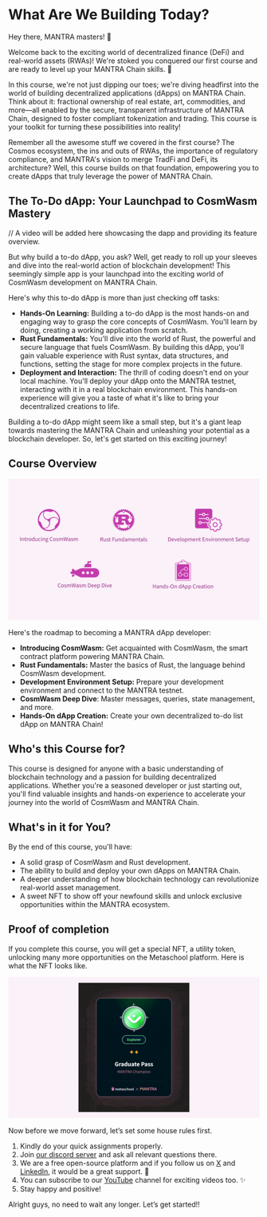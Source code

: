 # What Are We Building Today?

Hey there, MANTRA masters! 👋

Welcome back to the exciting world of decentralized finance (DeFi) and real-world assets (RWAs)! We're stoked you conquered our first course and are ready to level up your MANTRA Chain skills.  🎉

In this course, we're not just dipping our toes; we're diving headfirst into the world of building decentralized applications (dApps) on MANTRA Chain. Think about it: fractional ownership of real estate, art, commodities, and more—all enabled by the secure, transparent infrastructure of MANTRA Chain, designed to foster compliant tokenization and trading. This course is your toolkit for turning these possibilities into reality!

Remember all the awesome stuff we covered in the first course? The Cosmos ecosystem, the ins and outs of RWAs, the importance of regulatory compliance, and MANTRA's vision to merge TradFi and DeFi, its architecture? Well, this course builds on that foundation, empowering you to create dApps that truly leverage the power of MANTRA Chain.

## The To-Do dApp: Your Launchpad to CosmWasm Mastery

// A video will be added here showcasing the dapp and providing its feature overview.

But why build a to-do dApp, you ask? Well, get ready to roll up your sleeves and dive into the real-world action of blockchain development! This seemingly simple app is your launchpad into the exciting world of CosmWasm development on MANTRA Chain.

Here's why this to-do dApp is more than just checking off tasks:

- **Hands-On Learning:** Building a to-do dApp is the most hands-on and engaging way to grasp the core concepts of CosmWasm. You'll learn by doing, creating a working application from scratch.
- **Rust Fundamentals:** You'll dive into the world of Rust, the powerful and secure language that fuels CosmWasm. By building this dApp, you'll gain valuable experience with Rust syntax, data structures, and functions, setting the stage for more complex projects in the future.
- **Deployment and Interaction:** The thrill of coding doesn't end on your local machine. You'll deploy your dApp onto the MANTRA testnet, interacting with it in a real blockchain environment. This hands-on experience will give you a taste of what it's like to bring your decentralized creations to life.

Building a to-do dApp might seem like a small step, but it's a giant leap towards mastering the MANTRA Chain and unleashing your potential as a blockchain developer. So, let's get started on this exciting journey!

## Course Overview

![MANTRA C2 Image 3.png](https://github.com/0xmetaschool/Learning-Projects/blob/main/assests_for_all/Building%20on%20Mantra%20-%20C2/1.%20Introduction%20to%20CosmWasm/1.%20What%20Are%20We%20Building%20Today/MANTRA_C2_Image_3.png?raw=true)

Here's the roadmap to becoming a MANTRA dApp developer:

- **Introducing CosmWasm:** Get acquainted with CosmWasm, the smart contract platform powering MANTRA Chain.
- **Rust Fundamentals:** Master the basics of Rust, the language behind CosmWasm development.
- **Development Environment Setup:** Prepare your development environment and connect to the MANTRA testnet.
- **CosmWasm Deep Dive**: Master messages, queries, state management, and more.
- **Hands-On dApp Creation:** Create your own decentralized to-do list dApp on MANTRA Chain!

## Who's this Course for?

This course is designed for anyone with a basic understanding of blockchain technology and a passion for building decentralized applications. Whether you're a seasoned developer or just starting out, you'll find valuable insights and hands-on experience to accelerate your journey into the world of CosmWasm and MANTRA Chain.

## What's in it for You?

By the end of this course, you'll have:

- A solid grasp of CosmWasm and Rust development.
- The ability to build and deploy your own dApps on MANTRA Chain.
- A deeper understanding of how blockchain technology can revolutionize real-world asset management.
- A sweet NFT to show off your newfound skills and unlock exclusive opportunities within the MANTRA ecosystem.

## Proof of completion

If you complete this course, you will get a special NFT, a utility token, unlocking many more opportunities on the Metaschool platform. Here is what the NFT looks like.

![nft-mantra-c2-ezgif.com-optimize.gif](https://github.com/0xmetaschool/Learning-Projects/blob/main/assests_for_all/Building%20on%20Mantra%20-%20C2/1.%20Introduction%20to%20CosmWasm/1.%20What%20Are%20We%20Building%20Today/nft-mantra-c2-ezgif.com-optimize.gif?raw=true)

Now before we move forward, let’s set some house rules first.

1. Kindly do your quick assignments properly.
2. Join [our discord server](https://bit.ly/mantra-chain-course-discord) and ask all relevant questions there.
3. We are a free open-source platform and if you follow us on [X](https://bit.ly/mantra-chain-twitter) and [LinkedIn](https://www.linkedin.com/company/0xmetaschool/), it would be a great support. 🫣
4. You can subscribe to our [YouTube](https://www.youtube.com/@0xmetaschool/) channel for exciting videos too. ✨
5. Stay happy and positive!

Alright guys, no need to wait any longer. Let’s get started!!